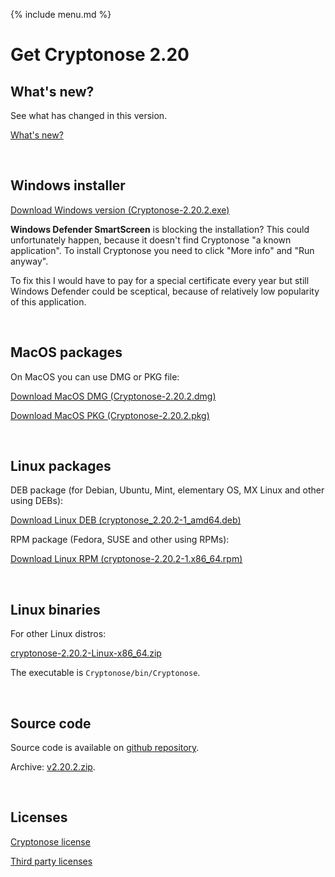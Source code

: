 {% include menu.md %}

# Get Cryptonose 2.20

## What's new?

See what has changed in this version.

<a class="changelog-button" href="https://github.com/dawidm/cryptonose2/releases/tag/v2.20.2">What's new?</a>

&nbsp;

## Windows installer

<a class="download-button" href="https://github.com/dawidm/cryptonose2/releases/download/v2.20.2/Cryptonose-2.20.2.exe">Download Windows version (Cryptonose-2.20.2.exe)</a>

**Windows Defender SmartScreen** is blocking the installation? This could unfortunately happen, because it doesn't find Cryptonose "a known application". To install Cryptonose you need to click "More info" and "Run anyway".

To fix this I would have to pay for a special certificate every year but still Windows Defender could be sceptical, because of relatively low popularity of this application.

&nbsp;

## MacOS packages

On MacOS you can use DMG or PKG file:

<a class="download-button" style="padding-bottom: 1em" href="https://github.com/dawidm/cryptonose2/releases/download/v2.20.2/Cryptonose-2.20.2.dmg">Download MacOS DMG (Cryptonose-2.20.2.dmg)</a>

<a href="https://github.com/dawidm/cryptonose2/releases/download/v2.20.2/Cryptonose-2.20.2.pkg">Download MacOS PKG (Cryptonose-2.20.2.pkg)</a>

&nbsp;

## Linux packages

DEB package (for Debian, Ubuntu, Mint, elementary OS, MX Linux and other using DEBs):

<a class="download-button" href="https://github.com/dawidm/cryptonose2/releases/download/v2.20.2/cryptonose_2.20.2-1_amd64.deb">Download Linux DEB (cryptonose_2.20.2-1_amd64.deb)</a>

RPM package (Fedora, SUSE and other using RPMs):

<a class="download-button" href="https://github.com/dawidm/cryptonose2/releases/download/v2.20.2/cryptonose-2.20.2-1.x86_64.rpm">Download Linux RPM (cryptonose-2.20.2-1.x86_64.rpm)</a>

&nbsp;

## Linux binaries
For other Linux distros:

[cryptonose-2.20.2-Linux-x86_64.zip](https://github.com/dawidm/cryptonose2/releases/download/v2.20.2/cryptonose-2.20.2-Linux-x86_64.zip)

The executable is `Cryptonose/bin/Cryptonose`.

&nbsp;

## Source code
Source code is available on [github repository](https://github.com/dawidm/cryptonose2/releases/tag/v2.20.2).

Archive: [v2.20.2.zip](https://github.com/dawidm/cryptonose2/archive/v2.20.2.zip).

&nbsp;

## Licenses
[Cryptonose license](https://github.com/dawidm/cryptonose2/releases/download/v2.20.2/LICENSE.txt)

[Third party licenses](https://github.com/dawidm/cryptonose2/releases/download/v2.20.2/LICENSE-3RD-PARTY.txt)
